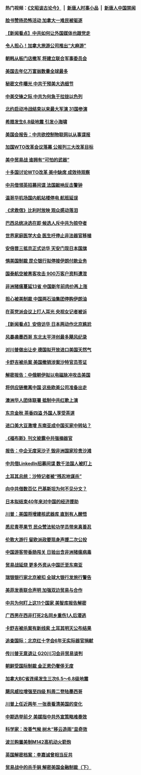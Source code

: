 #### 热门视频：[《文昭谈古论今》](https://github.com/gfw-breaker/wenzhao/blob/master/README.md?t=10270032) &nbsp;|&nbsp; [新唐人时事小品](https://github.com/gfw-breaker/ntdtv-comedy/blob/master/README.md?t=10270032) &nbsp;|&nbsp; [新唐人中国禁闻](https://github.com/gfw-breaker/ntdtv-news/blob/master/README.md?t=10270032)

#### [脸书赞扬恐怖活动 加拿大一难民被驱逐](../pages/nsc418/n10811860.md?t=10270032) 

#### [【新闻看点】中共如何让外国媒体也跟党走](../pages/nsc418/n10811468.md?t=10270032) 

#### [令人担心！加拿大旅游公司推出“大麻游”](../pages/nsc418/n10811741.md?t=10270032) 

#### [朝韩从板门店撤军 将建立联合军事委员会](../pages/nsc418/n10811430.md?t=10270032) 

#### [美国去年亿万富翁数量全球最多](../pages/nsc418/n10811376.md?t=10270032) 

#### [秘密文件曝光 中共干预美大选细节](../pages/nsc418/n10811358.md?t=10270032) 

#### [中美交锋之际 中共为何急于拉拢以色列](../pages/nsc418/n10810861.md?t=10270032) 

#### [北约启动冷战结束以来最大军演 31国参演](../pages/nsc418/n10810640.md?t=10270032) 

#### [希腊发生6.8级地震 引发小海啸](../pages/nsc418/n10810332.md?t=10270032) 

#### [美国会报告：中共欲控制物联网以从事谍报](../pages/nsc418/n10810221.md?t=10270032) 

#### [加国WTO改革会议落幕 公报列三大改革目标](../pages/nsc418/n10809570.md?t=10270032) 

#### [美中贸易战 谁拥有“可怕的武器”](../pages/nsc418/n10807180.md?t=10270032) 

#### [十多国讨论WTO改革 美中缺席 成效待观察](../pages/nsc418/n10808939.md?t=10270032) 

#### [中共借领英招募间谍 法国敲响反击警钟](../pages/nsc418/n10808700.md?t=10270032) 

#### [温哥华机场国内航站楼停电 航班延误](../pages/nsc418/n10808722.md?t=10270032) 

#### [《求救信》比利时放映 观众感动落泪](../pages/nsc418/n10808484.md?t=10270032) 

#### [巴西总统决选在即 候选人斥中共为掠夺者](../pages/nsc418/n10808456.md?t=10270032) 

#### [世界家庭医学大会 医生吁停止非法器官移植](../pages/nsc418/n10807836.md?t=10270032) 

#### [安倍晋三抵京正式访华 天安门现日本国旗](../pages/nsc418/n10808113.md?t=10270032) 

#### [惧美国制裁 昆仑银行拟停接伊朗付款业务](../pages/nsc418/n10807640.md?t=10270032) 

#### [国泰航空被黑客攻击 900万客户资料遭泄](../pages/nsc418/n10807680.md?t=10270032) 

#### [非洲猪瘟蔓延13省 中国新年前肉价再上涨](../pages/nsc418/n10806960.md?t=10270032) 

#### [担心被美制裁 中国两石油集团停购伊朗油](../pages/nsc418/n10806678.md?t=10270032) 

#### [在英党派会议上打人耳光 央视女记者被诉](../pages/nsc418/n10806421.md?t=10270032) 

#### [【新闻看点】安倍访华 日本两动作北京尴尬](../pages/nsc418/n10806319.md?t=10270032) 

#### [风暴袭墨西哥 东北太平洋创最多飓风纪录](../pages/nsc418/n10806296.md?t=10270032) 

#### [对川普做出让步 德国拟开放进口美国天然气](../pages/nsc418/n10804765.md?t=10270032) 

#### [卡舒吉被杀案 美国撤销涉案沙特官员签证](../pages/nsc418/n10805258.md?t=10270032) 

#### [解密报告：中俄朝伊拟以电磁脉冲攻击美国](../pages/nsc418/n10805286.md?t=10270032) 

#### [将供应链撤离中国 这些欧美公司准备出走](../pages/nsc418/n10804489.md?t=10270032) 

#### [澳洲华人团体联署 抵制中共红歌上演](../pages/nsc418/n10804469.md?t=10270032) 

#### [东京金秋 茶香四溢 外国人享受茶道](../pages/nsc418/n10804920.md?t=10270032) 

#### [进口美大豆激增 东南亚成中国买家中转站？](../pages/nsc418/n10803998.md?t=10270032) 

#### [《福布斯》刊文披露中共强摘器官](../pages/nsc418/n10803909.md?t=10270032) 

#### [报告：中企无度采沙子 毁非洲国家珍贵沙滩](../pages/nsc418/n10803626.md?t=10270032) 

#### [中共借LinkedIn招募间谍 数千法国人被盯上](../pages/nsc418/n10803552.md?t=10270032) 

#### [土耳其总统：沙特记者被“残忍地谋杀”](../pages/nsc418/n10803335.md?t=10270032) 

#### [向中共借数百亿 巴基斯坦为何不见分文？](../pages/nsc418/n10801340.md?t=10270032) 

#### [日本拟结束40年来对中国的经济援助](../pages/nsc418/n10801859.md?t=10270032) 

#### [川普：美国将增建核武器库 直到有人醒悟](../pages/nsc418/n10802782.md?t=10270032) 

#### [悉尼青苹果节 民众赞法轮功学员带来真善忍](../pages/nsc418/n10801252.md?t=10270032) 

#### [伦敦大游行 留欧派政要现身声援二次公投](../pages/nsc418/n10801279.md?t=10270032) 

#### [中国游客带香肠闯关 日验出含非洲猪瘟病毒](../pages/nsc418/n10801616.md?t=10270032) 

#### [贸易战延烧 更多外资从中国迁至东南亚](../pages/nsc418/n10801496.md?t=10270032) 

#### [瑞银银行家北京被扣 全球大银行发旅行警告](../pages/nsc418/n10801243.md?t=10270032) 

#### [美菲发表联合声明 加强双边贸易与合作](../pages/nsc418/n10801123.md?t=10270032) 

#### [中共为何盯上这11个国家 美智库报告解密](../pages/nsc418/n10799359.md?t=10270032) 

#### [广西男在西非打死2名同乡重伤1人后潜逃](../pages/nsc418/n10800978.md?t=10270032) 

#### [卡舒吉被杀案有新线索 土耳其明天公布结果](../pages/nsc418/n10800918.md?t=10270032) 

#### [追查国际：北京红十字会6年无实际器官捐献](../pages/nsc418/n10800509.md?t=10270032) 

#### [传川普无意退让 G20川习会非贸易谈判](../pages/nsc418/n10800327.md?t=10270032) 

#### [朝鲜受国际制裁 金正恩仍奢侈无度](../pages/nsc418/n10800155.md?t=10270032) 

#### [加拿大BC省连续发生三次6.5～6.8级地震](../pages/nsc418/n10800398.md?t=10270032) 

#### [飓风威拉增强至四级 料周二登陆墨西哥](../pages/nsc418/n10800177.md?t=10270032) 

#### [川普上任近两年 一张表看清美国的变化](../pages/nsc418/n10799861.md?t=10270032) 

#### [中期选举前夕  美媒指中共外宣策略难奏效](../pages/nsc418/n10799404.md?t=10270032) 

#### [科学家：改善气候 树木“移云造雨”显奇效](../pages/nsc418/n10798122.md?t=10270032) 

#### [波兰购置美制M142高机动火箭炮](../pages/nsc418/n10799142.md?t=10270032) 

#### [英国解密档案：李嘉诚曾相当反共](../pages/nsc418/n10799173.md?t=10270032) 

#### [贸易战中的杀手锏 解密美国金融制裁（下）](../pages/nsc418/n10796264.md?t=10270032) 

